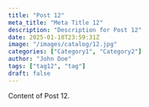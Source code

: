 ```yaml
---
title: "Post 12"
meta_title: "Meta Title 12"
description: "Description for Post 12"
date: 2025-01-18T23:59:31Z
image: "/images/catalog/12.jpg"
categories: ["Category1", "Category2"]
author: "John Doe"
tags: ["tag12", "tag"]
draft: false
---
```


Content of Post 12.
